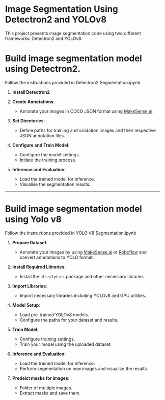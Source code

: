 # Image Segmentation Using Detectron2 and YOLOv8

This project presents image segmentation code using two different frameworks: Detectron2 and YOLOv8.

# Build image segmentation model using Detectron2. 
Follow the instructions provided in Detectron2 Segmentation.ipynb
1. **Install Detectron2**

2. **Create Annotations**:
    - Annotate your images in COCO JSON format using [MakeSense.ai](https://www.makesense.ai/).
    
3. **Set Directories**:
    - Define paths for training and validation images and their respective JSON annotation files.
4. **Configure and Train Model**:
    - Configure the model settings.
    - Initiate the training process.

5. **Inference and Evaluation**:
    - Load the trained model for inference.
    - Visualise the segmentation results.
---

# Build image segmentation model using Yolo v8 

Follow the instructions provided in YOLO V8 Segmentation.ipynb

1. **Prepare Dataset**:
    - Annotate your images by using [MakeSense.ai](https://www.makesense.ai/) or [Roboflow](https://roboflow.com/) and convert annotations to YOLO format.

2. **Install Required Libraries**:
    - Install the `ultralytics` package and other necessary libraries.

3. **Import Libraries**:
    - Import necessary libraries including YOLOv8 and GPU utilities.

4. **Model Setup**:
    - Load pre-trained YOLOv8 models.
    - Configure the paths for your dataset and results.
5. **Train Model**:
    - Configure training settings.
    - Train your model using the uploaded dataset.

6. **Inference and Evaluation**:
    - Load the trained model for inference.
    - Perform segmentation on new images and visualize the results.

7. **Predeict masks for images**:
    - Folder of multiple images.
    - Extract masks and save them.
